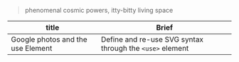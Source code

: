 > phenomenal cosmic powers, itty-bitty living space

| title                             | Brief                                                    |
| --------------------------------- | -------------------------------------------------------- |
| Google photos and the use Element | Define and re-use SVG syntax through the `<use>` element |
